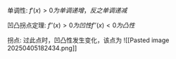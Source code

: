 
单调性: $f'(x)>0 为单调递增 ，反之单调递减$

凹凸拐点定理: $f''(x)>0 为凹性 f''(x)<0 为凸性$

拐点: 过此点时，凹凸性发生变化，该点为
![[Pasted image 20250405182434.png]]